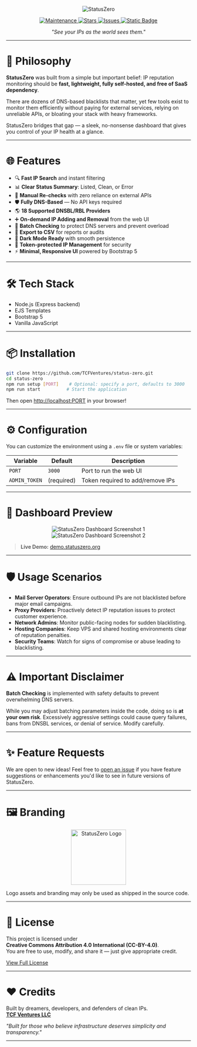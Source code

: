 <p align="center">
  <img src="https://tcf-ventures.b-cdn.net/branding/banners/StatusZERO.png" alt="StatusZero" />
</p>

<p align="center">
  <a href="https://github.com/TCFVentures/status-zero">
    <img alt="Maintenance" src="https://img.shields.io/maintenance/yes/2025?style=for-the-badge&color=lightgreen">
  </a>
  <a href="https://github.com/TCFVentures/status-zero/stargazers">
    <img src="https://img.shields.io/github/stars/TCFVentures/status-zero?style=for-the-badge" alt="Stars">
  </a>
  <a href="https://github.com/TCFVentures/status-zero/issues">
    <img src="https://img.shields.io/github/issues/TCFVentures/status-zero?style=for-the-badge" alt="Issues">
  </a>
  <a href="https://github.com/TCFVentures/status-zero/license">
    <img alt="Static Badge" src="https://img.shields.io/badge/license-CC--BY--4.0-blue?style=for-the-badge">
  </a>
</p>

<p align="center"><em>"See your IPs as the world sees them."</em></p>

---

# 🚀 Philosophy

**StatusZero** was built from a simple but important belief: IP reputation monitoring should be **fast, lightweight, fully self-hosted, and free of SaaS dependency**. 

There are dozens of DNS-based blacklists that matter, yet few tools exist to monitor them efficiently without paying for external services, relying on unreliable APIs, or bloating your stack with heavy frameworks.

StatusZero bridges that gap — a sleek, no-nonsense dashboard that gives you control of your IP health at a glance.

---

# 🌐 Features

- 🔍 **Fast IP Search** and instant filtering
- 📊 **Clear Status Summary**: Listed, Clean, or Error
- 🔁 **Manual Re-checks** with zero reliance on external APIs
- 🛡️ **Fully DNS-Based** — No API keys required
- 🌎 **18 Supported DNSBL/RBL Providers**
- ➕ **On-demand IP Adding and Removal** from the web UI
- 🛑 **Batch Checking** to protect DNS servers and prevent overload
- 💾 **Export to CSV** for reports or audits
- 🌙 **Dark Mode Ready** with smooth persistence
- 🔐 **Token-protected IP Management** for security
- ⚡ **Minimal, Responsive UI** powered by Bootstrap 5

---

# 🛠️ Tech Stack

- Node.js (Express backend)
- EJS Templates
- Bootstrap 5
- Vanilla JavaScript

---

# 📦 Installation

```bash
git clone https://github.com/TCFVentures/status-zero.git
cd status-zero
npm run setup [PORT]    # Optional: specify a port, defaults to 3000
npm run start          # Start the application
```

Then open [http://localhost:PORT](http://localhost:PORT) in your browser!

---

# ⚙️ Configuration

You can customize the environment using a `.env` file or system variables:

| Variable              | Default    | Description                              |
|----------------------|------------|------------------------------------------|
| `PORT`               | `3000`     | Port to run the web UI                   |
| `ADMIN_TOKEN`        | (required) | Token required to add/remove IPs         |

---

# 🧪 Dashboard Preview

<p align="center">
  <img src="https://tcf-ventures.b-cdn.net/blob/img/.demo/statusZERO-dashboard-1.png" alt="StatusZero Dashboard Screenshot 1" />
  <img src="https://tcf-ventures.b-cdn.net/blob/img/.demo/statusZERO-dashboard-2.png" alt="StatusZero Dashboard Screenshot 2" />
</p>

> **Live Demo:** [demo.statuszero.org](https://demo.statuszero.org)


---

# 🛡️ Usage Scenarios

- **Mail Server Operators**: Ensure outbound IPs are not blacklisted before major email campaigns.
- **Proxy Providers**: Proactively detect IP reputation issues to protect customer experience.
- **Network Admins**: Monitor public-facing nodes for sudden blacklisting.
- **Hosting Companies**: Keep VPS and shared hosting environments clear of reputation penalties.
- **Security Teams**: Watch for signs of compromise or abuse leading to blacklisting.

---

# ⚠️ Important Disclaimer

**Batch Checking** is implemented with safety defaults to prevent overwhelming DNS servers. 

While you may adjust batching parameters inside the code, doing so is **at your own risk**. Excessively aggressive settings could cause query failures, bans from DNSBL services, or denial of service. Modify carefully.

---

# ✨ Feature Requests

We are open to new ideas! Feel free to [open an issue](https://github.com/TCFVentures/status-zero/issues) if you have feature suggestions or enhancements you'd like to see in future versions of StatusZero.

---

# 🖼️ Branding

<p align="center">
  <img src="https://tcf-ventures.b-cdn.net/branding/banners/StatusZERO.png" alt="StatusZero Logo" height="150"/>
</p>

Logo assets and branding may only be used as shipped in the source code. 

---

# 📄 License

This project is licensed under  
**Creative Commons Attribution 4.0 International (CC-BY-4.0)**.  
You are free to use, modify, and share it — just give appropriate credit.

[View Full License](https://github.com/TCFVentures/status-zero/blob/main/LICENSE)

---

# ❤️ Credits

Built by dreamers, developers, and defenders of clean IPs.  
**[TCF Ventures LLC](https://tcf.ventures)**

_"Built for those who believe infrastructure deserves simplicity and transparency."_

---
